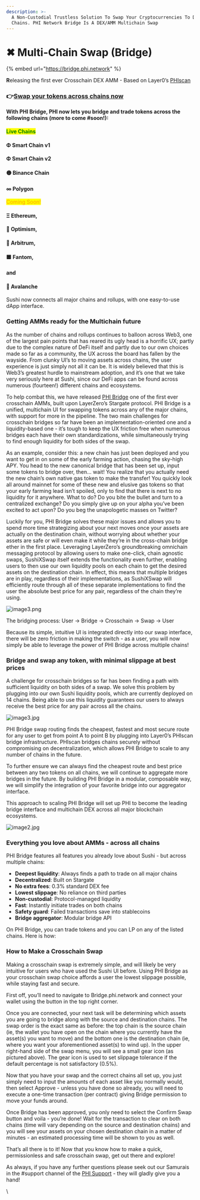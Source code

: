 ```yaml
---
description: >-
  A Non-Custodial Trustless Solution To Swap Your Cryptocurrencies To Different
  Chains. PHI Network Bridge Is A DEX/AMM Multichain Swap
---
```


# ✖ Multi-Chain Swap (Bridge)

{% embed url="https://bridge.phi.network" %}

**R**eleasing the first ever Crosschain DEX AMM - Based on Layer0’s [PHIscan](https://phiscan.com)

### 👉[Swap your tokens across chains now](https://bridge.phi.network)

**With PHI Bridge, PHI now lets you bridge and trade tokens across the following chains (more to come #soon!):**

#### <mark style="color:green;">Live Chains</mark>

#### Φ Smart Chain v1

#### Φ Smart Chain v2

#### 🟡 Binance Chain&#x20;

#### ∞ Polygon

<mark style="color:orange;">Coming Soon!</mark>

#### Ξ Ethereum,

#### 🔴 Optimism,

#### 💙 Arbitrum,

#### 🟦 Fantom,

#### and

#### 🔺 Avalanche



Sushi now connects all major chains and rollups, with one easy-to-use dApp interface.

### Getting AMMs ready for the Multichain future

As the number of chains and rollups continues to balloon across Web3, one of the largest pain points that has reared its ugly head is a horrific UX; partly due to the complex nature of DeFi itself and partly due to our own choices made so far as a community, the UX across the board has fallen by the wayside. From clunky UI’s to moving assets across chains, the user experience is just simply not all it can be. It is widely believed that this is Web3’s greatest hurdle to mainstream adoption, and it’s one that we take very seriously here at Sushi, since our DeFi apps can be found across numerous (fourteen!) different chains and ecosystems.

To help combat this, we have released [PHI Bridge](https://bridge.phi.network) one of the first ever crosschain AMMs, built upon LayerZero’s Stargate protocol. PHI Bridge is a unified, multichain UI for swapping tokens across any of the major chains, with support for more in the pipeline. The two main challenges for crosschain bridges so far have been an implementation-oriented one and a liquidity-based one - it’s tough to keep the UX friction free when numerous bridges each have their own standardizations, while simultaneously trying to find enough liquidity for both sides of the swap.

As an example, consider this: a new chain has just been deployed and you want to get in on some of the early farming action, chasing the sky-high APY. You head to the new canonical bridge that has been set up, input some tokens to bridge over, then… wait! You realize that you actually need the new chain’s own native gas token to make the transfer! You quickly look all around mainnet for some of these new and elusive gas tokens so that your early farming lead isn’t spoiled, only to find that there is next to no liquidity for it anywhere. What to do? Do you bite the bullet and turn to a centralized exchange? Do you simply give up on your alpha you’ve been excited to act upon? Do you beg the unapologetic masses on Twitter?

Luckily for you, PHI Bridge solves these major issues and allows you to spend more time strategizing about your next moves once your assets are actually on the destination chain, without worrying about whether your assets are safe or will even make it while they’re in the cross-chain bridge ether in the first place. Leveraging LayerZero’s groundbreaking omnichain messaging protocol by allowing users to make one-click, chain agnostic swaps, SushiXSwap itself extends the functionality even further, enabling users to then use our own liquidity pools on each chain to get the desired assets on the destination chain. In effect, this means that multiple bridges are in play, regardless of their implementations, as SushiXSwap will efficiently route through all of these separate implementations to find the user the absolute best price for any pair, regardless of the chain they’re using.

![image3.png](https://res.cloudinary.com/sushi-cdn/image/fetch/f\_auto,c\_limit,w\_3840,q\_100/https://res.cloudinary.com/sushi-cdn/image/upload/f\_webp/if\_h\_gt\_1280/c\_fill,h\_1280/if\_end/q\_auto/image3\_38fc1b008d?\_a=ATAMhAA0)

The bridging process: User → Bridge → Crosschain → Swap → User

Because its simple, intuitive UI is integrated directly into our swap interface, there will be zero friction in making the switch - as a user, you will now simply be able to leverage the power of PHI Bridge across multiple chains!

### Bridge and swap any token, with minimal slippage at best prices

A challenge for crosschain bridges so far has been finding a path with sufficient liquidity on both sides of a swap. We solve this problem by plugging into our own Sushi liquidity pools, which are currently deployed on 14 chains. Being able to use this liquidity guarantees our users to always receive the best price for any pair across all the chains.

![image3.jpg](https://res.cloudinary.com/sushi-cdn/image/fetch/f\_auto,c\_limit,w\_3840,q\_100/https://res.cloudinary.com/sushi-cdn/image/upload/f\_webp/if\_h\_gt\_1280/c\_fill,h\_1280/if\_end/q\_auto/image3\_7446aa27d6?\_a=ATAMhAA0)

PHI Bridge swap routing finds the cheapest, fastest and most secure route for any user to get from point A to point B by plugging into Layer0’s PHIscan bridge infrastructure. PHIscan bridges chains securely without compromising on decentralization, which allows PHI Bridge to scale to any number of chains in the future.

To further ensure we can always find the cheapest route and best price between any two tokens on all chains, we will continue to aggregate more bridges in the future. By building PHI Bridge in a modular, composable way, we will simplify the integration of your favorite bridge into our aggregator interface.

This approach to scaling PHI Bridge will set up PHI to become the leading bridge interface and multichain DEX across all major blockchain ecosystems.

![image2.jpg](https://res.cloudinary.com/sushi-cdn/image/fetch/f\_auto,c\_limit,w\_3840,q\_100/https://res.cloudinary.com/sushi-cdn/image/upload/f\_webp/if\_h\_gt\_1280/c\_fill,h\_1280/if\_end/q\_auto/image2\_0a22971ec2?\_a=ATAMhAA0)

### Everything you love about AMMs - across all chains

PHI Bridge features all features you already love about Sushi - but across multiple chains:

* **Deepest liquidity**: Always finds a path to trade on all major chains
* **Decentralized**: Built on Stargate
* **No extra fees**: 0.3% standard DEX fee
* **Lowest slippage**: No reliance on third parties
* **Non-custodial**: Protocol-managed liquidity
* **Fast**: Instantly initiate trades on both chains
* **Safety guard**: Failed transactions save into stablecoins
* **Bridge aggregator**: Modular bridge API

On PHI Bridge, you can trade tokens and you can LP on any of the listed chains. Here is how:

### How to Make a Crosschain Swap

Making a crosschain swap is extremely simple, and will likely be very intuitive for users who have used the Sushi UI before. Using PHI Bridge as your crosschain swap choice affords a user the lowest slippage possible, while staying fast and secure.

First off, you’ll need to navigate to Bridge.phi.network and connect your wallet using the button in the top right corner.



Once you are connected, your next task will be determining which assets you are going to bridge along with the source and destination chains. The swap order is the exact same as before: the top chain is the source chain (ie, the wallet you have open on the chain where you currently have the asset(s) you want to move) and the bottom one is the destination chain (ie, where you want your aforementioned asset(s) to wind up). In the upper right-hand side of the swap menu, you will see a small gear icon (as pictured above). The gear icon is used to set slippage tolerance if the default percentage is not satisfactory (0.5%).



Now that you have your swap and the correct chains all set up, you just simply need to input the amounts of each asset like you normally would, then select Approve - unless you have done so already, you will need to execute a one-time transaction (per contract) giving Bridge permission to move your funds around.



Once Bridge has been approved, you only need to select the Confirm Swap button and voila - you’re done! Wait for the transaction to clear on both chains (time will vary depending on the source and destination chains) and you will see your assets on your chosen destination chain in a matter of minutes - an estimated processing time will be shown to you as well.

That’s all there is to it! Now that you know how to make a quick, permissionless and safe crosschain swap, get out there and explore!

As always, if you have any further questions please seek out our Samurais in the #support channel of the [PHI Support](https://phi.support) - they will gladly give you a hand!

\
